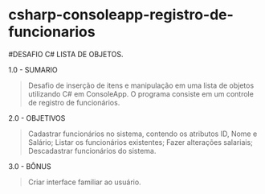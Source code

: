 # csharp-consoleapp-registro-de-funcionarios
#DESAFIO C# LISTA DE OBJETOS.

1.0 - SUMARIO
> Desafio de inserção de itens e manipulação em uma lista de objetos utilizando C# em ConsoleApp.
> O programa consiste em um controle de registro de funcionários.

2.0 - OBJETIVOS
> Cadastrar funcionários no sistema, contendo os atributos ID, Nome e Salário;
> Listar os funcionários existentes;
> Fazer alterações salariais;
> Descadastrar funcionários do sistema.

3.0 - BÔNUS
> Criar interface familiar ao usuário.



